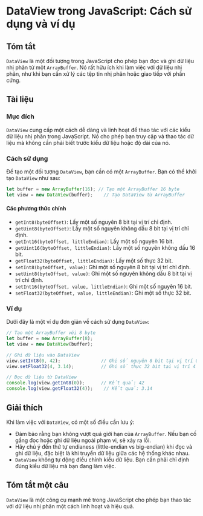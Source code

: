 <!--
Meta Description: # DataView trong JavaScript: Cách sử dụng và ví dụ ## Tóm tắt `DataView` là một đối tượng trong JavaScript cho phép bạn đọc và ghi dữ liệu nhị phân từ...
Meta Keywords: một, dataview, liệu, bit, bạn
-->

# DataView trong JavaScript: Cách sử dụng và ví dụ

## Tóm tắt
`DataView` là một đối tượng trong JavaScript cho phép bạn đọc và ghi dữ liệu nhị phân từ một `ArrayBuffer`. Nó rất hữu ích khi làm việc với dữ liệu nhị phân, như khi bạn cần xử lý các tệp tin nhị phân hoặc giao tiếp với phần cứng.

## Tài liệu
### Mục đích
`DataView` cung cấp một cách dễ dàng và linh hoạt để thao tác với các kiểu dữ liệu nhị phân trong JavaScript. Nó cho phép bạn truy cập và thao tác dữ liệu mà không cần phải biết trước kiểu dữ liệu hoặc độ dài của nó.

### Cách sử dụng
Để tạo một đối tượng `DataView`, bạn cần có một `ArrayBuffer`. Bạn có thể khởi tạo `DataView` như sau:

```javascript
let buffer = new ArrayBuffer(16); // Tạo một ArrayBuffer 16 byte
let view = new DataView(buffer);    // Tạo DataView từ ArrayBuffer
```

#### Các phương thức chính
- `getInt8(byteOffset)`: Lấy một số nguyên 8 bit tại vị trí chỉ định.
- `getUint8(byteOffset)`: Lấy một số nguyên không dấu 8 bit tại vị trí chỉ định.
- `getInt16(byteOffset, littleEndian)`: Lấy một số nguyên 16 bit.
- `getUint16(byteOffset, littleEndian)`: Lấy một số nguyên không dấu 16 bit.
- `getFloat32(byteOffset, littleEndian)`: Lấy một số thực 32 bit.
- `setInt8(byteOffset, value)`: Ghi một số nguyên 8 bit tại vị trí chỉ định.
- `setUint8(byteOffset, value)`: Ghi một số nguyên không dấu 8 bit tại vị trí chỉ định.
- `setInt16(byteOffset, value, littleEndian)`: Ghi một số nguyên 16 bit.
- `setFloat32(byteOffset, value, littleEndian)`: Ghi một số thực 32 bit.

### Ví dụ
Dưới đây là một ví dụ đơn giản về cách sử dụng `DataView`:

```javascript
// Tạo một ArrayBuffer với 8 byte
let buffer = new ArrayBuffer(8);
let view = new DataView(buffer);

// Ghi dữ liệu vào DataView
view.setInt8(0, 42);               // Ghi số nguyên 8 bit tại vị trí 0
view.setFloat32(4, 3.14);          // Ghi số thực 32 bit tại vị trí 4

// Đọc dữ liệu từ DataView
console.log(view.getInt8(0));      // Kết quả: 42
console.log(view.getFloat32(4));    // Kết quả: 3.14
```

## Giải thích
Khi làm việc với `DataView`, có một số điều cần lưu ý:
- Đảm bảo rằng bạn không vượt quá giới hạn của `ArrayBuffer`. Nếu bạn cố gắng đọc hoặc ghi dữ liệu ngoài phạm vi, sẽ xảy ra lỗi.
- Hãy chú ý đến thứ tự endianess (little-endian vs big-endian) khi đọc và ghi dữ liệu, đặc biệt là khi truyền dữ liệu giữa các hệ thống khác nhau.
- `DataView` không tự động điều chỉnh kiểu dữ liệu. Bạn cần phải chỉ định đúng kiểu dữ liệu mà bạn đang làm việc.

## Tóm tắt một câu
`DataView` là một công cụ mạnh mẽ trong JavaScript cho phép bạn thao tác với dữ liệu nhị phân một cách linh hoạt và hiệu quả.